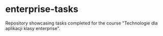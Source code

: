 # enterprise-tasks

Repository showcasing tasks completed for the course "Technologie dla aplikacji klasy enterprise".
